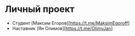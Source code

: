 # Личный проект

* Студент [Максим Егоров][https://t.me/MaksimEgoroff]
* Наставник [Ян Олимов][https://t.me/OlimvJan]
